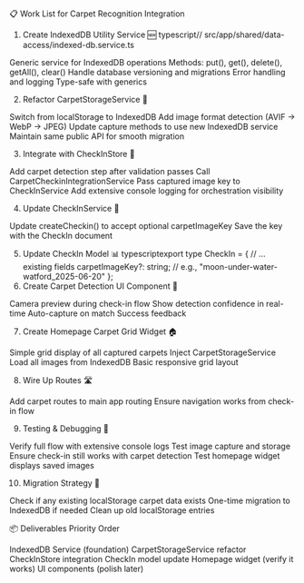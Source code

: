 📋 Work List for Carpet Recognition Integration
1. Create IndexedDB Utility Service 🆕
typescript// src/app/shared/data-access/indexed-db.service.ts

Generic service for IndexedDB operations
Methods: put(), get(), delete(), getAll(), clear()
Handle database versioning and migrations
Error handling and logging
Type-safe with generics

2. Refactor CarpetStorageService 🔄

Switch from localStorage to IndexedDB
Add image format detection (AVIF → WebP → JPEG)
Update capture methods to use new IndexedDB service
Maintain same public API for smooth migration

3. Integrate with CheckInStore 🔗

Add carpet detection step after validation passes
Call CarpetCheckinIntegrationService
Pass captured image key to CheckInService
Add extensive console logging for orchestration visibility

4. Update CheckInService 📝

Update createCheckin() to accept optional carpetImageKey
Save the key with the CheckIn document

5. Update CheckIn Model 📊
typescriptexport type CheckIn = {
  // ... existing fields
  carpetImageKey?: string;  // e.g., "moon-under-water-watford_2025-06-20"
};
6. Create Carpet Detection UI Component 🎥

Camera preview during check-in flow
Show detection confidence in real-time
Auto-capture on match
Success feedback

7. Create Homepage Carpet Grid Widget 🏠

Simple grid display of all captured carpets
Inject CarpetStorageService
Load all images from IndexedDB
Basic responsive grid layout

8. Wire Up Routes 🛣️

Add carpet routes to main app routing
Ensure navigation works from check-in flow

9. Testing & Debugging 🐛

Verify full flow with extensive console logs
Test image capture and storage
Ensure check-in still works with carpet detection
Test homepage widget displays saved images

10. Migration Strategy 🔄

Check if any existing localStorage carpet data exists
One-time migration to IndexedDB if needed
Clean up old localStorage entries

📦 Deliverables Priority Order

IndexedDB Service (foundation)
CarpetStorageService refactor
CheckInStore integration
CheckIn model update
Homepage widget (verify it works)
UI components (polish later)
